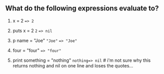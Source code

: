 ## What do the following expressions evaluate to?

1. x = 2
  `=> 2`

2. puts x = 2
  `2`
  `=> nil`

3. p name = "Joe"
  `"Joe"`
  `=> "Joe"`

4. four = "four"
  `=> "four"`

5. print something = "nothing"
  `nothing=> nil` # i'm not sure why this returns nothing and nil on one line and loses the quotes...
